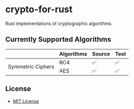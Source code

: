 # crypto-for-rust

Rust implementations of cryptographic algorithms

## Currently Supported Algorithms

<table>
    <thead>
    <tr>
        <th></th>
        <th>Algorithms</th>
        <th>Source</th>
        <th>Test</th>
    </tr>
    </thead>
    <tbody>
    <tr>
        <td rowspan="2">Symmetric Ciphers</td>
        <td>RC4</td>
        <td><a style="text-decoration: none" href="./src/rc4/">✅</a></td>
        <td><a style="text-decoration: none" href="./tests/test_rc4/">✅</a></td>
    </tr>
    <tr>
        <td>AES</td>
        <td><a style="text-decoration: none" href="./src/aes/">✅</a></td>
        <td><a style="text-decoration: none" href="./tests/test_aes/">✅</a></td>
    </tr>
    </tbody>
</table>

## License

- [MIT License](./LICENSE)